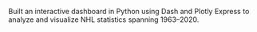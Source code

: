 Built an interactive dashboard in Python using Dash and Plotly Express to analyze and visualize NHL statistics spanning 1963–2020.
